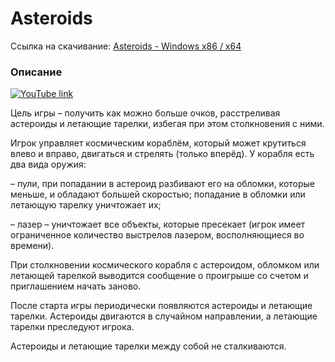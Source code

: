 ﻿# Asteroids

Ссылка на скачивание: [Asteroids - Windows x86 / x64](https://yadi.sk/d/_9B6qeJisItJwQ)

### Описание

[![YouTube link](http://img.youtube.com/vi/VHMaqVlSy9Y/0.jpg)](https://www.youtube.com/watch?v=VHMaqVlSy9Y)

Цель игры – получить как можно больше очков, расстреливая астероиды и летающие тарелки, избегая при этом столкновения с ними. 

Игрок управляет космическим кораблём, который может крутиться влево и вправо, двигаться и стрелять (только вперёд). У корабля есть два вида оружия:

– пули, при попадании в астероид разбивают его на обломки, которые меньше, и обладают большей скоростью; попадание в обломки или летающую тарелку уничтожает их; 

– лазер – уничтожает все объекты, которые пресекает (игрок имеет ограниченное количество выстрелов лазером, восполняющиеся во времени). 

При столкновении космического корабля с астероидом, обломком или летающей тарелкой выводится сообщение о проигрыше со счетом и приглашением начать заново. 

После старта игры периодически появляются астероиды и летающие тарелки. Астероиды двигаются в случайном направлении, а летающие тарелки преследуют игрока. 

Астероиды и летающие тарелки между собой не сталкиваются. 